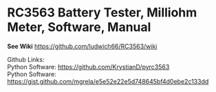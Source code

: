 # RC3563 Battery Tester, Milliohm Meter, Software, Manual

**See Wiki** https://github.com/ludwich66/RC3563/wiki

Github Links:<br>
Python Software: https://github.com/KrystianD/pyrc3563<br>
Python Software: https://gist.github.com/mgrela/e5e52e22e5d748645bf4d0ebe2c133dd<br>
